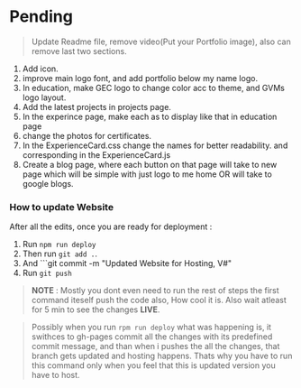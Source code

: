 # Pending

> Update Readme file, remove video(Put your Portfolio image), also can remove last two sections.

1. Add icon.
2. improve main logo font, and add portfolio below my name logo.
3. In education, make GEC logo to change color acc to theme, and GVMs logo layout.
4. Add the latest projects in projects page.
5. In the experince page, make each as to display like that in education page
6. change the photos for certificates.
7. In the ExperienceCard.css change the names for better readability. and corresponding in the ExperienceCard.js
8. Create a blog page, where each button on that page will take to new page which will be simple with just logo to me home OR will take to google blogs.

### How to update Website

After all the edits, once you are ready for deployment :

1. Run ```npm run deploy```
2. Then run ```git add .```.
3. And ```git commit -m "Updated Website for Hosting, V#"
4. Run ```git push```

>**NOTE** : Mostly you dont even need to run the rest of steps the first command iteself push the code also, How cool it is. Also wait atleast for 5 min to see the changes **LIVE**.

> Possibly when you run ```rpm run deploy``` what was happening is, it swithces to gh-pages commit all the changes with its predefined commit message, and than when i pushes the all the changes, that branch gets updated and hosting happens. Thats why you have to run this command only when you feel that this is updated version you have to host.
